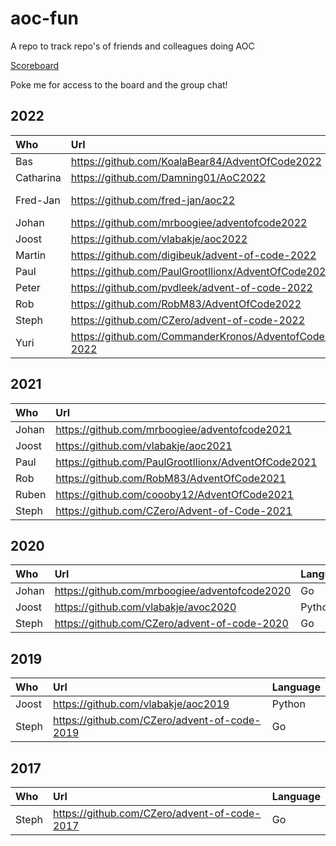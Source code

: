 # aoc-fun

A repo to track repo's of friends and colleagues doing AOC

[Scoreboard](https://adventofcode.com/2022/leaderboard/private/view/792151?order=stars)

Poke me for access to the board and the group chat!

## 2022

| Who       | Url                                                  | Language      |
|:----------|:-----------------------------------------------------|:--------------|
| Bas       | https://github.com/KoalaBear84/AdventOfCode2022      | C#            |
| Catharina | https://github.com/Damning01/AoC2022                 | C++           |
| Fred-Jan  | https://github.com/fred-jan/aoc22                    | PHP / Haskell |
| Johan     | https://github.com/mrboogiee/adventofcode2022        | Go            |
| Joost     | https://github.com/vlabakje/aoc2022                  | Python        |
| Martin    | https://github.com/digibeuk/advent-of-code-2022      | PHP           |
| Paul      | https://github.com/PaulGrootIlionx/AdventOfCode2022  | SQL           |
| Peter     | https://github.com/pvdleek/advent-of-code-2022       | PHP           |
| Rob       | https://github.com/RobM83/AdventOfCode2022           | Go            |
| Steph     | https://github.com/CZero/advent-of-code-2022         | Go            |
| Yuri      | https://github.com/CommanderKronos/AdventofCode-2022 | Rust          |

## 2021

| Who   | Url                                                 | Language |
|:------|:----------------------------------------------------|:---------|
| Johan | https://github.com/mrboogiee/adventofcode2021       | Go       |
| Joost | https://github.com/vlabakje/aoc2021                 | Python   |
| Paul  | https://github.com/PaulGrootIlionx/AdventOfCode2021 | SQL      |
| Rob   | https://github.com/RobM83/AdventOfCode2021          | Go       |
| Ruben | https://github.com/coooby12/AdventOfCode2021        | Python   |
| Steph | https://github.com/CZero/Advent-of-Code-2021        | Go       |

## 2020

| Who   | Url                                           | Language |
|:------|:----------------------------------------------|:---------|
| Johan | https://github.com/mrboogiee/adventofcode2020 | Go       |
| Joost | https://github.com/vlabakje/avoc2020          | Python   |
| Steph | https://github.com/CZero/advent-of-code-2020  | Go       |

## 2019

| Who   | Url                                          | Language |
|:------|:---------------------------------------------|:---------|
| Joost | https://github.com/vlabakje/aoc2019          | Python   |
| Steph | https://github.com/CZero/advent-of-code-2019 | Go       |

## 2017

| Who   | Url                                          | Language |
|:------|:---------------------------------------------|:---------|
| Steph | https://github.com/CZero/advent-of-code-2017 | Go       |
